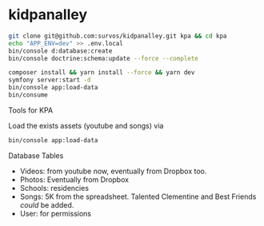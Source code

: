 # kidpanalley


```bash
git clone git@github.com:survos/kidpanalley.git kpa && cd kpa
echo "APP_ENV=dev" >> .env.local
bin/console d:database:create 
bin/console doctrine:schema:update --force --complete

composer install && yarn install --force && yarn dev
symfony server:start -d
bin/console app:load-data
bin/consume
```


Tools for KPA

Load the exists assets (youtube and songs) via

```bash
bin/console app:load-data
```
    
Database Tables

* Videos: from youtube now, eventually from Dropbox too.
* Photos: Eventually from Dropbox
* Schools: residencies
* Songs: 5K from the spreadsheet.  Talented Clementine and Best Friends _could_ be added.
* User: for permissions

